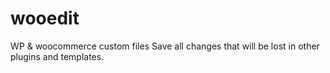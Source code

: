 # wooedit
WP & woocommerce custom files
Save all changes that will be lost in other plugins and templates.
